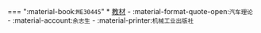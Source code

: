 
=== ":material-book:`ME30445`"
    * [教材](http://api.cqu-openlib.cn/file?key=iRtYV3617nzg) - :material-format-quote-open:`汽车理论` - :material-account:`余志生` - :material-printer:`机械工业出版社`  
